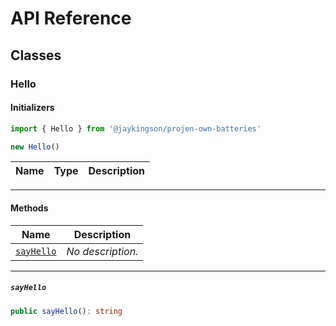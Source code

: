 # API Reference <a name="API Reference" id="api-reference"></a>



## Classes <a name="Classes" id="Classes"></a>

### Hello <a name="Hello" id="@jaykingson/projen-own-batteries.Hello"></a>

#### Initializers <a name="Initializers" id="@jaykingson/projen-own-batteries.Hello.Initializer"></a>

```typescript
import { Hello } from '@jaykingson/projen-own-batteries'

new Hello()
```

| **Name** | **Type** | **Description** |
| --- | --- | --- |

---

#### Methods <a name="Methods" id="Methods"></a>

| **Name** | **Description** |
| --- | --- |
| <code><a href="#@jaykingson/projen-own-batteries.Hello.sayHello">sayHello</a></code> | *No description.* |

---

##### `sayHello` <a name="sayHello" id="@jaykingson/projen-own-batteries.Hello.sayHello"></a>

```typescript
public sayHello(): string
```





